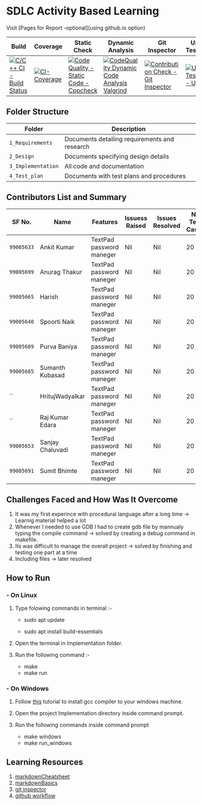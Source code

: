 # SDLC Activity Based Learning

Visit [Pages for Report -optional](using github.io option)




 | Build | Coverage	 | Static Check | Dynamic Analysis | Git Inspector	 | Unit Testing |
 |-----------|-----------|-----------|-----------|-----------|-----------|
 | [![C/C++ CI - Build Status](https://github.com/AnkitDhiman2/SDLC_28_Project/actions/workflows/c-cpp.yml/badge.svg)](https://github.com/AnkitDhiman2/SDLC_28_Project/actions/workflows/c-cpp.yml) | [![CI-Coverage](https://github.com/AnkitDhiman2/SDLC_28_Project/actions/workflows/gcov.yml/badge.svg)](https://github.com/AnkitDhiman2/SDLC_28_Project/actions/workflows/gcov.yml) | [![Code Quality - Static Code - Cppcheck](https://github.com/AnkitDhiman2/SDLC_28_Project/actions/workflows/cppcheck.yml/badge.svg)](https://github.com/AnkitDhiman2/SDLC_28_Project/actions/workflows/cppcheck.yml) | [![CodeQuality Dynamic Code Analysis Valgrind](https://github.com/AnkitDhiman2/SDLC_28_Project/actions/workflows/CodeQuality_Dynamic.yml/badge.svg)](https://github.com/AnkitDhiman2/SDLC_28_Project/actions/workflows/CodeQuality_Dynamic.yml) | [![Contribution Check - Git Inspector](https://github.com/AnkitDhiman2/SDLC_28_Project/actions/workflows/gitinspector.yml/badge.svg)](https://github.com/AnkitDhiman2/SDLC_28_Project/actions/workflows/gitinspector.yml) | [![Unit Testing - Unity](https://github.com/AnkitDhiman2/SDLC_28_Project/actions/workflows/unity.yml/badge.svg)](https://github.com/AnkitDhiman2/SDLC_28_Project/actions/workflows/unity.yml) |




## Folder Structure

| Folder             | Description                                   |
| ------------------ | --------------------------------------------- |
| `1_Requirements`   | Documents detailing requirements and research |
| `2_Design`         | Documents specifying design details           |
| `3_Implementation` | All code and documentation                    |
| `4_Test_plan`      | Documents with test plans and procedures      |

## Contributors List and Summary

| SF No.   | Name        | Features                 | Issuess Raised | Issues Resolved | No Test Cases | Test Case Pass |
| -------- | ----------- | ------------------------ | -------------- | --------------- | ------------- | -------------- |
| `99005633` | Ankit Kumar | TextPad password maneger | Nil            | Nil             | 20            | 20             |
| `99005699` | Anurag Thakur | TextPad password maneger | Nil            | Nil             | 20            | 20             |
| `99005665` | Harish  | TextPad password maneger | Nil            | Nil             | 20            | 20             |
| `99005640` | Spoorti Naik | TextPad password maneger | Nil            | Nil             | 20            | 20             |
| `99005689` | Purva Baniya | TextPad password maneger | Nil            | Nil             | 20            | 20             |
| `99005685` | Sumanth Kubasad | TextPad password maneger | Nil            | Nil             | 20            | 20             |
| `` | HritujWadyalkar | TextPad password maneger | Nil            | Nil             | 20            | 20             |
| `` | Raj Kumar Edara | TextPad password maneger | Nil            | Nil             | 20            | 20             |
| `99005653` | Sanjay Chaluvadi | TextPad password maneger | Nil            | Nil             | 20            | 20             |
| `99005691` | Sumit Bhimte | TextPad password maneger | Nil            | Nil             | 20            | 20             |

## Challenges Faced and How Was It Overcome

1. It was my first experince with procedural language after a long time -> Learnig material helped a lot
2. Whenever I needed to use GDB I had to create gdb file by mannualy typing the compile command -> solved by creating a debug command in makefile.
3. Its was difficult to manage the overall project -> solved by finishing and testing one part at a time
4. Including files -> later resolved

## How to Run

### - On Linux

1. Type folowing commands in terminal :-

   - sudo apt update

   - sudo apt install build-essentials

2. Open the terminal in Implementation folder.
3. Run the following command :-

   - make
   - make run

### - On Windows

1. Follow [this](https://code.visualstudio.com/docs/languages/cpp) tutorial to install gcc compiler to your windows machine.

2. Open the project Implementation directory inside command prompt.
3. Run the following commands inside command prompt
   - make windows
   - make run_windows

## Learning Resources

1. [markdownCheatsheet](https://github.com/adam-p/markdown-here/wiki/Markdown-Cheatsheet)
2. [markdownBasics](https://guides.github.com/features/mastering-markdown/)
3. [git inspector](https://github.com/ejwa/gitinspector.git)
4. [github workflow](https://docs.github.com/en/actions/learn-github-action)
